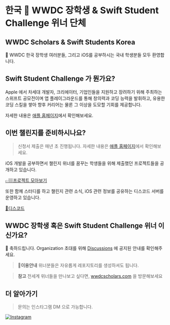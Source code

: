 # 한국  WWDC 장학생 & Swift Student Challenge 위너 단체

## WWDC Scholars & Swift Students Korea

👋 WWDC 한국 장학생 여러분들, 그리고 iOS를 공부하시는 국내 학생분들 모두 환영합니다.

## Swift Student Challenge 가 뭔가요?

Apple 에서 차세대 개발자, 크리에이터, 기업인들을 지원하고 장려하기 위해 주최하는 스위프트 공모전이며 앱 플레이그라운드를 통해 창의력과 코딩 능력을 발휘하고, 유용한 코딩 스킬을 쌓아 향후 커리어는 물론 그 이상을 도모할 기회를 제공합니다.

자세한 내용은 [애플 홈페이지](https://developer.apple.com/kr/swift-student-challenge)에서 확인해보세요.

## 이번 챌린지를 준비하시나요?

> 신청서 제출은 매년 초 진행됩니다. 자세한 내용은 [애플 홈페이지](https://developer.apple.com/kr/swift-student-challenge/?cid=apple-newsroom)에서 확인해보세요.

iOS 개발을 공부하면서 챌린지 위너를 꿈꾸는 학생들을 위해 제출했던 프로젝트들을 공개하고 있습니다.

[👉🏽프로젝트 모아보기](https://github.com/wwdc-kr/Submissions)

또한 함께 스터디를 하고 챌린지 관련 소식, iOS 관련 정보를 공유하는 디스코드 서버를 운영하고 있습니다.

[👾디스코드](https://discord.gg/AES2GmPMc7)

## WWDC 장학생 혹은 Swift Student Challenge 위너 이신가요?

🎉 축하드립니다. Organization 초대를 위해 [Discussions](https://github.com/orgs/wwdc-kr/discussions/12) 에 공지된 안내를 확인해주세요.

> **📣이용안내** 위너분들은 자유롭게 레포지토리를 생성하셔도 됩니다.

> **참고** 전세계 위너들을 만나보고 싶다면, [wwdcscholars.com](https://www.wwdcscholars.com) 을 방문해보세요 

## 더 알아가기

> 문의는 인스타그램 DM 으로 가능합니다.

[![Instagram](https://img.shields.io/badge/@wwdc_scholars_kr-e4405f?style=for-the-badge&logo=instagram&logoColor=white)](https://instagram.com/wwdc_scholars_kr)
